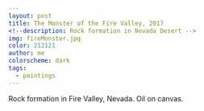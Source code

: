 ```yaml
---
layout: post
title: The Monster of the Fire Valley, 2017
<!--description: Rock formation in Nevada Desert -->
img: fireMonster.jpg
color: 212121
author: me
colorscheme: dark
tags:
  - paintings
---
```


Rock formation in Fire Valley, Nevada. Oil on canvas.    
